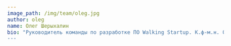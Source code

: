 ```yaml
---
image_path: /img/team/oleg.jpg
author: oleg
name: Олег Шерыхалин
bio: "Руководитель команды по разработке ПО Walking Startup. К.ф-м.н. Он любит работать над непростыми задачами в сфере ИТ-разработки .
---
```

